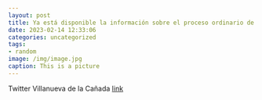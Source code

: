 ```yaml
---
layout: post
title: Ya está disponible la información sobre el proceso ordinario de admisión de alumnos del curso 20232024. En este enlace os dejam...
date: 2023-02-14 12:33:06
categories: uncategorized
tags:
- random
image: /img/image.jpg
caption: This is a picture
---
```

Twitter Villanueva de la Cañada [link](https://twitter.com/AytoVDLCanada/status/1625127557036232704)
